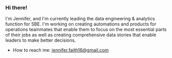 ### Hi there!

I'm Jennifer, and I'm currently leading the data engineering & analytics function for SBE. I'm working on creating automations and products for operations teammates that enable them to focus on the most essential parts of their jobs as well as creating comprehensive data stories that enable leaders to make better decisions.

- How to reach me: jennifer.faith16@gmail.com
